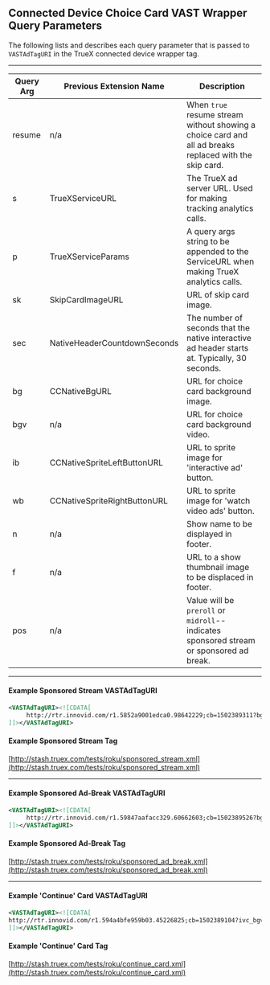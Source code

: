 ## Connected Device Choice Card VAST Wrapper Query Parameters

The following lists and describes each query parameter that is passed to `VASTAdTagURI` in the TrueX connected device wrapper tag.

---

| Query Arg | Previous Extension Name | Description |
| ------------- | ------------- | ------------- |
| resume | n/a | When `true` resume stream without showing a choice card and all ad breaks replaced with the skip card. |
| s | TrueXServiceURL | The TrueX ad server URL.  Used for making tracking analytics calls. |
| p | TrueXServiceParams | A query args string to be appended to the ServiceURL when making TrueX analytics calls. |
| sk | SkipCardImageURL | URL of skip card image. |
| sec | NativeHeaderCountdownSeconds | The number of seconds that the native interactive ad header starts at.  Typically, 30 seconds. |
| bg | CCNativeBgURL | URL for choice card background image. |
| bgv | n/a | URL for choice card background video. |
| ib | CCNativeSpriteLeftButtonURL | URL to sprite image for 'interactive ad' button. |
| wb | CCNativeSpriteRightButtonURL | URL to sprite image for 'watch video ads' button. |
| n | n/a | Show name to be displayed in footer. |
| f | n/a | URL to a show thumbnail image to be displaced in footer. |
| pos | n/a | Value will be `preroll` or `midroll`--indicates sponsored stream or sponsored ad break. |

---
#### Example Sponsored Stream VASTAdTagURI

```xml
<VASTAdTagURI><![CDATA[
     http://rtr.innovid.com/r1.5852a9001edca0.98642229;cb=1502389311?bg=http%3A%2F%2Fmedia.truex.com%2Fimage_assets%2F2017-08-07%2Fb88115f3-926d-4602-9420-8b194296d335.png&f=&ib=http%3A%2F%2Fmedia.truex.com%2Fimage_assets%2F2017-08-07%2Fc0d17205-17cd-4bdf-8eb6-672633fd8eef.png&n=&p=bid_info%3Dcikxt0o9ptky3tm9iq4eh4ajvr9sj1e1u8e5bv0qight1kgnv7mflb1mbozo15adx0h7aay7w0ut2vdewgciel95ij6bxowdz5xfa0cb9uodw90fwlevakf70oy22ng5afsogcy1g4q3vvwyppw18xrurywli5bapdnfylzztou3tyr6x5tnjfkxyf8ybbxdenk3r5l40mvn1nsskjwss99fksrhj1o793lcahn153myqab6lbhk3tzlujyt6xlz3stmqg8turnjfum7zmxr6wso1dsfp35xe10nzq68fwdg0jkcl4tuteu4xql6jam2en6zwezl7nvmcd7g2hohbtpl23umg5lcqebawwcl1cmn36mtqo2n7fitogrhvve5mou2o5jfpw1kdo2h1di8mccwekaz3f4roptzg4d31z0jl3kb72prm2vbe%26campaign_id%3D8905%26creative_id%3D10840%26currency_amount%3D1%26impression_signature%3Df9c30a4bfc5b5f52e6cfda6b50a25b15348906c9dc1ee6c9a483ada0de03f585%26impression_timestamp%3D1502389311.7728536%26internal_referring_source%3DGx2I8puTR-CoHXvUNwoKDQ%26ip%3D76.79.158.34%26network_user_id%3DQF32P4QbSLaeYN2a0yj4rw%26placement_hash%3D1e8b5e4fb1b62451b8ce2cdfd76b5c598566f215%26session_id%3DVafbe652QkyEeasoFYUyBA%26stream_id%3D123&pos=preroll&resume=false&s=http%3A%2F%2Fserve.truex.com&sec=30&showskipcard=false&sk=http%3A%2F%2Fmedia.truex.com%2Fimage_assets%2F2017-08-07%2Fbf25e3c1-2d7e-4cad-8f25-8f41ece89788.png&wb=http%3A%2F%2Fmedia.truex.com%2Fimage_assets%2F2017-08-07%2Fc0bcbcc3-4c3e-4b65-90b3-56b6f8b7afac.png
]]></VASTAdTagURI>
```

#### Example Sponsored Stream Tag
[http://stash.truex.com/tests/roku/sponsored_stream.xml](http://stash.truex.com/tests/roku/sponsored_stream.xml)


---
#### Example Sponsored Ad-Break VASTAdTagURI

```xml
<VASTAdTagURI><![CDATA[
     http://rtr.innovid.com/r1.59847aafacc329.60662603;cb=1502389526?bg=http%3A%2F%2Fmedia.truex.com%2Fimage_assets%2F2017-06-23%2Fc0f060e8-fbfc-4827-9d54-a8d90ba2633b.jpg&f=&ib=http%3A%2F%2Fmedia.truex.com%2Fm%2Fpartners%2Finnovid%2Froku2%2Fmr_interact_btn_sprite.png&n=&p=bid_info%3Dcikxt0o9ptky3tm9ih4w1ev4wa9jpqxc6u45mby5pybvjyp7hfwvyczy1ff2pjxeh4csiml850dwtpomp6oh1cw7jnhba53qyickoikav99kxrml9i3z2y9wq1eekuayz9qrmlbkjuex97c7zb0kou68ro44wnj0dccsbf0d1mony73qa3f9oek0n7uc0o7093gvmo194wt23imw5oi8zvpnlpse0aasd1ou3dbqw410mcd23r7i0bf012rnzhktxxq3tefqgsf8t8ovq1u1yrsdac10bc7kconr4fliebh16yoyn4gti1zz622nhcz2z8ndcjrkfcjfuy93xrkl782tjehrcvx5vicatree1v1gqz9wot7m6txyhbcusim3t9015bze59ime6jab10unz8rw2nbfffj4yno34t5cxzvpgxomcfpezsi2%26campaign_id%3D9687%26creative_id%3D11622%26currency_amount%3D1%26impression_signature%3Df465e7953cd61116e5e98bd01b18fa5c807b3e7cb4cf86c58829060a75fc4a23%26impression_timestamp%3D1502389526.6020741%26internal_referring_source%3DOFGBaBsiS8OVXDDD2QqWCA%26ip%3D76.79.158.34%26network_user_id%3DiqyC8vFGSJSsO3gDdJcSpw%26placement_hash%3D4203b25e9b01c1bbf8ce175880efcdae3d862a27%26session_id%3DdH16kdCyQ1qy8B28iuY9kw%26stream_id%3D123&pos=midroll&resume=false&s=http%3A%2F%2Fserve.truex.com&sec=30&showskipcard=false&sk=http%3A%2F%2Fmedia.truex.com%2Fm%2Fpartners%2Finnovid%2Froku2%2Ffxnow_roku_skip_card.png&wb=http%3A%2F%2Fmedia.truex.com%2Fm%2Fpartners%2Finnovid%2Froku2%2Fmr_watch_btn_sprite.png
]]></VASTAdTagURI>
```

#### Example Sponsored Ad-Break Tag
[http://stash.truex.com/tests/roku/sponsored_ad_break.xml](http://stash.truex.com/tests/roku/sponsored_ad_break.xml)


---
#### Example 'Continue' Card VASTAdTagURI

```xml
<VASTAdTagURI><![CDATA[
http://rtr.innovid.com/r1.594a4bfe959b03.45226825;cb=1502389104?ivc_bgv=http%3A%2F%2Fmedia.truex.com%2Fvideo_assets%2F2017-07-11%2Fe85ecda8-58a3-4f2b-bb94-8ded3e2ab91a_large.mp4&ivc_f=&ivc_ib=http%3A%2F%2Fmedia.truex.com%2Fimage_assets%2F2017-08-09%2F9027f274-5808-49ef-97a8-c0bc098ac662.png&ivc_n=&ivc_p=bid_info%3Dcikxt0o9ptky3tm9r9whwjjydpyu7aptzd90td4iga32p8qp76xgzwfyxvvk6t9f5j76tvtsnn4isxu4w4pqqdmdxnphzqfjoebq1cm68t7jrbx0y3338v1z252dwbcrnjhudguo7c93xj6nmapoed01ptn1bmivymqcc7jbky468l6dm920ukjjoe31a7h7r87vpgzesdi4i49bw03jd0svht6srl35lcye7pv6fqo8db4lt1l5mav8i259b9gohnbo271ecr563ziedqeldw9495v4bffioduhmf5jc63ra6l9i6t0yhlgrx3elbccd8g8ejb8gpsf1kiz7sj6gqtrsmjqn8k7oj98c6u1zoykmqkg7mfgujkq2tpue4y571ma37r9ycj9hbew9h19wo8e1l30u2g6kddrj6ef9p9dhum20ijb6aux6%26campaign_id%3D10050%26creative_id%3D11866%26currency_amount%3D1%26impression_signature%3D78204b72c94a5b69cca48d511e314a6fb21f1396f16514cbcad75bedfb0b011d%26impression_timestamp%3D1502389104.202253%26internal_referring_source%3D1AKY_dDRRUKSbbIKvqdV0Q%26ip%3D76.79.158.34%26network_user_id%3DxnUIMmLpQYGqg1RwPLuB-A%26placement_hash%3Daba51de8f42fca9e5624e611f6e8a0ea3685d25d%26session_id%3Dgn3StSoqQs67QDb96GX1sQ%26stream_id%3D123&ivc_pos=preroll&ivc_resume=false&ivc_s=http%3A%2F%2Fserve.truex.com&ivc_sec=30&ivc_showskipcard=false&ivc_skv=http%3A%2F%2Fmedia.truex.com%2Fvideo_assets%2F2017-08-04%2F303e7139-c3c5-4772-9082-1198196b942f_large.mp4&ivc_wb=
]]></VASTAdTagURI>
```

#### Example 'Continue' Card Tag
[http://stash.truex.com/tests/roku/continue_card.xml](http://stash.truex.com/tests/roku/continue_card.xml)
